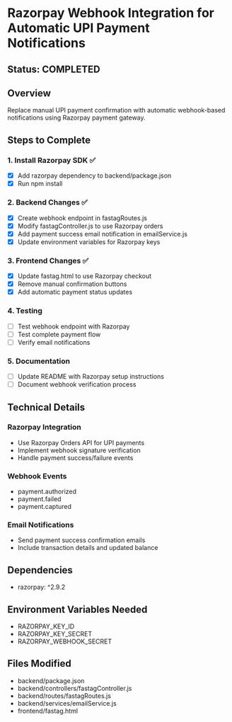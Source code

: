 # Razorpay Webhook Integration for Automatic UPI Payment Notifications

## Status: COMPLETED

## Overview
Replace manual UPI payment confirmation with automatic webhook-based notifications using Razorpay payment gateway.

## Steps to Complete

### 1. Install Razorpay SDK ✅
- [x] Add razorpay dependency to backend/package.json
- [x] Run npm install

### 2. Backend Changes ✅
- [x] Create webhook endpoint in fastagRoutes.js
- [x] Modify fastagController.js to use Razorpay orders
- [x] Add payment success email notification in emailService.js
- [x] Update environment variables for Razorpay keys

### 3. Frontend Changes ✅
- [x] Update fastag.html to use Razorpay checkout
- [x] Remove manual confirmation buttons
- [x] Add automatic payment status updates

### 4. Testing
- [ ] Test webhook endpoint with Razorpay
- [ ] Test complete payment flow
- [ ] Verify email notifications

### 5. Documentation
- [ ] Update README with Razorpay setup instructions
- [ ] Document webhook verification process

## Technical Details

### Razorpay Integration
- Use Razorpay Orders API for UPI payments
- Implement webhook signature verification
- Handle payment success/failure events

### Webhook Events
- payment.authorized
- payment.failed
- payment.captured

### Email Notifications
- Send payment success confirmation emails
- Include transaction details and updated balance

## Dependencies
- razorpay: ^2.9.2

## Environment Variables Needed
- RAZORPAY_KEY_ID
- RAZORPAY_KEY_SECRET
- RAZORPAY_WEBHOOK_SECRET

## Files Modified
- backend/package.json
- backend/controllers/fastagController.js
- backend/routes/fastagRoutes.js
- backend/services/emailService.js
- frontend/fastag.html
